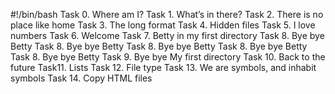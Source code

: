 #!/bin/bash
Task 0. Where am I?
Task 1. What’s in there?
Task 2. There is no place like home
Task 3. The long format
Task 4. Hidden files
Task 5. I love numbers
Task 6. Welcome
Task 7. Betty in my first directory
Task 8. Bye bye Betty
Task 8. Bye bye Betty
Task 8. Bye bye Betty
Task 8. Bye bye Betty
Task 8. Bye bye Betty
Task 9. Bye bye My first directory
Task 10. Back to the future
Task11. Lists
Task 12. File type
Task 13. We are symbols, and inhabit symbols
Task 14. Copy HTML files
